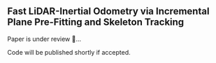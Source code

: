 ## Fast LiDAR-Inertial Odometry via Incremental Plane Pre-Fitting and Skeleton Tracking

Paper is under review 🧐...

Code will be published shortly if accepted.

